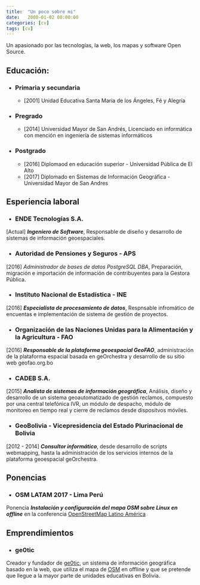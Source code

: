 ```yaml
---
title:  "Un poco sobre mi"
date:   2000-01-02 00:00:00
categories: [cv]
tags: [cv]
---
```


Un apasionado por las tecnologías, la web, los mapas y software Open Source.


## Educación:

- ### Primaria y secundaria
	- [2001] Unidad Educativa Santa Maria de los Ángeles, Fé y Alegría

- ### Pregrado
	- [2014] Universidad Mayor de San Andrés, Licenciado en informática con mención en ingeniería de sistemas informáticos

- ### Postgrado
	- [2016] Diplomaod en educación superior - Universidad Pública de El Alto
	- [2017] Diplomado en Sistemas de Información Geográfica - Universidad Mayor de San Andres


## Esperiencia laboral

- ### ENDE Tecnologías S.A.
[Actual] ***Ingeniero de Software***, Responsable de diseño y desarrollo de sistemas de información geoespaciales.

- ### Autoridad de Pensiones y Seguros - APS
[2016] *Administrador de bases de datos PostgreSQL DBA*, Preparación, migración e importación de información de contribuyentes para la  Gestora Pública.

- ### Instituto Nacional de Estadística - INE
[2016] ***Especialista de procesamiento de datos***, Respnsable infromático de encuentas e implementación de sistema de gestión de proyectos.

- ### Organización de las Naciones Unidas para la Alimentación y la Agricultura - FAO
[2016] ***Responsable de la plataforma geoespacial GeoFAO***, administración de la plataforma espacial basada en geOrchestra y desarrollo de su sitio web geofao.org.bo

- ### CADEB S.A.
[2015] ***Analista de sistemas de información geográfica***, Análisis, diseño y desarrollo de un sistema geoautomatizado de gestión reclamos, compuesto por una central telefónica IVR, un módulo de despacho, módulo de monitoreo en tiempo real y cierre de reclamos desde dispositvos móviles.

- ### GeoBolivia - Vicepresidencia del Estado Plurinacional de Bolivia
[2012 - 2014] ***Consultor informático***, desde desarrollo de scripts webmapping, hasta la administración de los servicios internos de la plataforma geoespacial geOrchestra.


## Ponencias

- ### OSM LATAM 2017 - Lima Perú
Ponencia ***Instalación y configuración del mapa OSM sobre Linux en offline*** en la conferencia [OpenStreetMap Latino América][osm-latam]


## Emprendimientos

- ### ge0tic
Creador y fundador de [ge0tic][ge0tic], un sistema de información geográfica basado en la web, que utiliza el mapa de [OSM][osm] en offline y que se pretende que llegue a la mayor parte de unidades educativas en Bolivia.


[osm-latam]:   https://wiki.openstreetmap.org/wiki/ES:State_Of_The_Map_Latam_2017
[ge0tic]:      https://www.ge0tic.net
[osm]:         http://openstreetmap.org